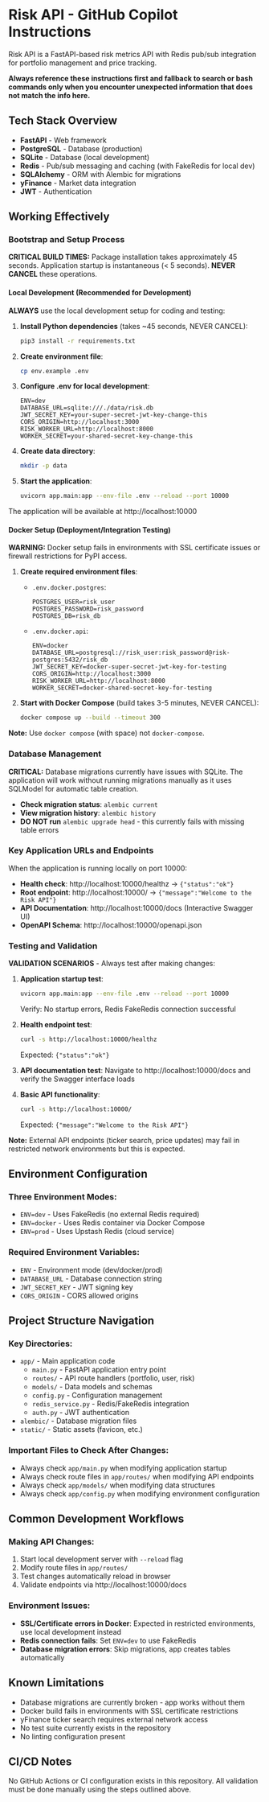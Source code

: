 # Risk API - GitHub Copilot Instructions

Risk API is a FastAPI-based risk metrics API with Redis pub/sub integration for portfolio management and price tracking.

**Always reference these instructions first and fallback to search or bash commands only when you encounter unexpected information that does not match the info here.**

## Tech Stack Overview
- **FastAPI** - Web framework
- **PostgreSQL** - Database (production)
- **SQLite** - Database (local development)  
- **Redis** - Pub/sub messaging and caching (with FakeRedis for local dev)
- **SQLAlchemy** - ORM with Alembic for migrations
- **yFinance** - Market data integration
- **JWT** - Authentication

## Working Effectively

### Bootstrap and Setup Process

**CRITICAL BUILD TIMES:** Package installation takes approximately 45 seconds. Application startup is instantaneous (< 5 seconds). **NEVER CANCEL** these operations.

#### Local Development (Recommended for Development)
**ALWAYS** use the local development setup for coding and testing:

1. **Install Python dependencies** (takes ~45 seconds, NEVER CANCEL):
   ```bash
   pip3 install -r requirements.txt
   ```

2. **Create environment file**:
   ```bash
   cp env.example .env
   ```
   
3. **Configure .env for local development**:
   ```
   ENV=dev
   DATABASE_URL=sqlite:///./data/risk.db
   JWT_SECRET_KEY=your-super-secret-jwt-key-change-this
   CORS_ORIGIN=http://localhost:3000
   RISK_WORKER_URL=http://localhost:8000
   WORKER_SECRET=your-shared-secret-key-change-this
   ```

4. **Create data directory**:
   ```bash
   mkdir -p data
   ```

5. **Start the application**:
   ```bash
   uvicorn app.main:app --env-file .env --reload --port 10000
   ```

The application will be available at http://localhost:10000

#### Docker Setup (Deployment/Integration Testing)
**WARNING:** Docker setup fails in environments with SSL certificate issues or firewall restrictions for PyPI access.

1. **Create required environment files**:
   - `.env.docker.postgres`:
     ```
     POSTGRES_USER=risk_user
     POSTGRES_PASSWORD=risk_password
     POSTGRES_DB=risk_db
     ```
   
   - `.env.docker.api`:
     ```
     ENV=docker
     DATABASE_URL=postgresql://risk_user:risk_password@risk-postgres:5432/risk_db
     JWT_SECRET_KEY=docker-super-secret-jwt-key-for-testing
     CORS_ORIGIN=http://localhost:3000
     RISK_WORKER_URL=http://localhost:8000
     WORKER_SECRET=docker-shared-secret-key-for-testing
     ```

2. **Start with Docker Compose** (build takes 3-5 minutes, NEVER CANCEL):
   ```bash
   docker compose up --build --timeout 300
   ```

**Note:** Use `docker compose` (with space) not `docker-compose`.

### Database Management

**CRITICAL:** Database migrations currently have issues with SQLite. The application will work without running migrations manually as it uses SQLModel for automatic table creation.

- **Check migration status**: `alembic current`
- **View migration history**: `alembic history`
- **DO NOT run** `alembic upgrade head` - this currently fails with missing table errors

### Key Application URLs and Endpoints

When the application is running locally on port 10000:

- **Health check**: http://localhost:10000/healthz → `{"status":"ok"}`
- **Root endpoint**: http://localhost:10000/ → `{"message":"Welcome to the Risk API"}`
- **API Documentation**: http://localhost:10000/docs (Interactive Swagger UI)
- **OpenAPI Schema**: http://localhost:10000/openapi.json

### Testing and Validation

**VALIDATION SCENARIOS** - Always test after making changes:

1. **Application startup test**:
   ```bash
   uvicorn app.main:app --env-file .env --reload --port 10000
   ```
   Verify: No startup errors, Redis FakeRedis connection successful

2. **Health endpoint test**:
   ```bash
   curl -s http://localhost:10000/healthz
   ```
   Expected: `{"status":"ok"}`

3. **API documentation test**:
   Navigate to http://localhost:10000/docs and verify the Swagger interface loads

4. **Basic API functionality**:
   ```bash
   curl -s http://localhost:10000/
   ```
   Expected: `{"message":"Welcome to the Risk API"}`

**Note:** External API endpoints (ticker search, price updates) may fail in restricted network environments but this is expected.

## Environment Configuration

### Three Environment Modes:
- `ENV=dev` - Uses FakeRedis (no external Redis required)
- `ENV=docker` - Uses Redis container via Docker Compose  
- `ENV=prod` - Uses Upstash Redis (cloud service)

### Required Environment Variables:
- `ENV` - Environment mode (dev/docker/prod)
- `DATABASE_URL` - Database connection string
- `JWT_SECRET_KEY` - JWT signing key
- `CORS_ORIGIN` - CORS allowed origins

## Project Structure Navigation

### Key Directories:
- `app/` - Main application code
  - `main.py` - FastAPI application entry point
  - `routes/` - API route handlers (portfolio, user, risk)
  - `models/` - Data models and schemas
  - `config.py` - Configuration management
  - `redis_service.py` - Redis/FakeRedis integration
  - `auth.py` - JWT authentication
- `alembic/` - Database migration files
- `static/` - Static assets (favicon, etc.)

### Important Files to Check After Changes:
- Always check `app/main.py` when modifying application startup
- Always check route files in `app/routes/` when modifying API endpoints
- Always check `app/models/` when modifying data structures
- Always check `app/config.py` when modifying environment configuration

## Common Development Workflows

### Making API Changes:
1. Start local development server with `--reload` flag
2. Modify route files in `app/routes/`
3. Test changes automatically reload in browser
4. Validate endpoints via http://localhost:10000/docs

### Environment Issues:
- **SSL/Certificate errors in Docker**: Expected in restricted environments, use local development instead
- **Redis connection fails**: Set `ENV=dev` to use FakeRedis
- **Database migration errors**: Skip migrations, app creates tables automatically

## Known Limitations
- Database migrations are currently broken - app works without them
- Docker build fails in environments with SSL certificate restrictions  
- yFinance ticker search requires external network access
- No test suite currently exists in the repository
- No linting configuration present

## CI/CD Notes
No GitHub Actions or CI configuration exists in this repository. All validation must be done manually using the steps outlined above.